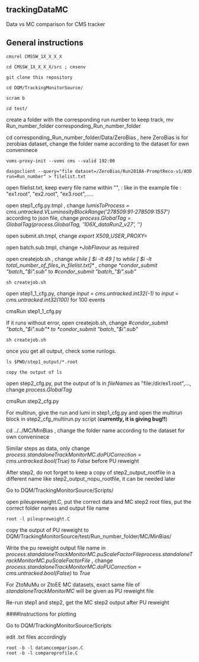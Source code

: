 ## trackingDataMC
Data vs MC comparison for CMS tracker
## General instructions

```
cmsrel CMSSW_1X_X_X_X

cd CMSSW_1X_X_X_X/src ; cmsenv

git clone this repository

cd DQM/TrackingMonitorSource/

scram b

cd test/
```

create a folder with the corresponding run number to keep track, mv Run_number_folder corresponding_Run_number_folder

cd corresponding_Run_number_folder/Data/ZeroBias , here ZeroBias is for zerobias dataset, change the folder name according to the dataset for own conveninece

```
voms-proxy-init --voms cms --valid 192:00

dasgoclient --query="file dataset=/ZeroBias/Run2018A-PromptReco-v1/AOD run=Run_number" > filelist.txt 
```

open filelist.txt, keep every file name within "",   : like in the example file : "ex1.root", "ex2.root", "ex3.root",.....

open step1_cfg.py.tmpl , change *lumisToProcess = cms.untracked.VLuminosityBlockRange('278509:91-278509:1557')*  according to json file, change *process.GlobalTag = GlobalTag(process.GlobalTag, '106X_dataRun2_v27', '')*

open submit.sh.tmpl, change *export X509_USER_PROXY=*

open batch.sub.tmpl, change *+JobFlavour* as required

open createjob.sh , change *while [ $i -lt 49 ]* to *while [ $i -lt total_number_of_files_in_filelist.txt]* , change *condor_submit "batch_"$i".sub"* to *#condor_submit "batch_"$i".sub"*

```
sh createjob.sh 
```

open step1_1_cfg.py, change *input = cms.untracked.int32(-1)* to *input = cms.untracked.int32(100)* for 100 events

cmsRun step1_1_cfg.py

If it runs without error, open createjob.sh, change *#condor_submit "batch_"$i".sub"* to *condor_submit "batch_"$i".sub"*

```
sh createjob.sh
```

once you get all output, check some runlogs. 

```
ls $PWD/step1_output/*.root

copy the output of ls
```

open step2_cfg.py, put the output of ls in *fileNames* as "file:/dir/ex1.root",..., change *process.GlobalTag*

cmsRun step2_cfg.py

For multirun, give the run and lumi in step1_cfg.py and open the multirun block in step2_cfg_multirun.py script (**currently, it is giving bug!!**)

cd ../../MC/MinBias , change the folder name according to the dataset for own conveninece

Similar steps as data, only change *process.standaloneTrackMonitorMC.doPUCorrection = cms.untracked.bool(True)* to *False* before PU reweight

After step2, do not forget to keep a copy of step2_output_rootfile in a different name like step2_output_nopu_rootfile, it can be needed later 

Go to DQM/TrackingMonitorSource/Scripts/

open pileupreweight.C, put the correct data and MC step2 root files, put the correct folder names and output file name

```
root -l pileupreweight.C
```

copy the output of PU reweight to DQM/TrackingMonitorSource/test/Run_number_folder/MC/MinBias/

Write the pu reweight output file name in *process.standaloneTrackMonitorMC.puScaleFactorFileprocess.standaloneTrackMonitorMC.puScaleFactorFile* , change *process.standaloneTrackMonitorMC.doPUCorrection = cms.untracked.bool(False)* to *True*

For ZtoMuMu or ZtoEE MC datasets, exact same file of *standaloneTrackMonitorMC* will be given as PU reweight file

Re-run step1 and step2, get the MC step2 output after PU reweight

####Instructions for plotting

Go to DQM/TrackingMonitorSource/Scripts

edit .txt files accordingly 

```
root -b -l datamccomparison.C
root -b -l compareprofile.C
```














